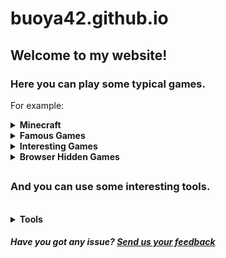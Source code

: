 # buoya42.github.io
## Welcome to my website!
### Here you can play some typical games.
For example:
</br>
<details>
<summary>
  <strong>Minecraft</strong>
</summary>
+ <a href="https://buoya42.github.io/minecraft/1.2.6/">1.2.6</a>
</br>
+ <a href="https://buoya42.github.io/minecraft/1.3/">1.3</a>
</br>
+ <a href="https://buoya42.github.io/minecraft/1.5.2/">1.5.2</a>
</br>
+ <a href="https://buoya42.github.io/minecraft/1.8%20all/">1.8 (singleplayer and multiplayer)</a>
</br>
+ <a href="https://buoya42.github.io/minecraft/1.8/">1.8 (multiplayer only)</a>
</br>
+ <a href="https://buoya42.github.io/minecraft/1.8%20international/">1.8 International (multiplayer only)</a>
</details>
<details>
<summary>
  <strong>Famous Games</strong>
</summary>
+ <a href="https://buoya42.github.io/famous-games/cookie-clicker">Cookie Clicker</a>
</br>
+ <a href="https://buoya42.github.io/famous-games/isaac">The binding of Isaac: Wrath of the lamb</a>
</br>
+ <a href="https://buoya42.github.io/famous-games/ovo">OvO</a>
</br>
+ <a href="https://buoya42.github.io/famous-games/pac-man">Pac-Man</a>
</br>
<details>
<summary>
  <strong>Papa's</strong>
</summary>
+ <a href="https://buoya42.github.io/famous-games/papas/bakeria">Bakeria</a>
</br>
+ <a href="https://buoya42.github.io/famous-games/papas/burgeria">Burgeria</a>
</br>
+ <a href="https://buoya42.github.io/famous-games/papas/chesseria">Cheeseria</a>
</br>
+ <a href="https://buoya42.github.io/famous-games/papas/cupcakeria">Cupcakeria</a>
</br>
+ <a href="https://buoya42.github.io/famous-games/papas/donuteria">Donuteria</a>
</br>
+ <a href="https://buoya42.github.io/famous-games/papas/frezzeria">Freezeria</a>
</br>
+ <a href="https://buoya42.github.io/famous-games/papas/hotdoggeria">Hot Doggeria</a>
</br>
+ <a href="https://buoya42.github.io/famous-games/papas/pastaria">Pastaria</a>
</br>
+ <a href="https://buoya42.github.io/famous-games/papas/scooperia">Scooperia</a>
</br>
+ <a href="https://buoya42.github.io/famous-games/papas/sushiria">Sushiria</a>
</br>
+ <a href="https://buoya42.github.io/famous-games/papas/tacomia">Tacomia</a>
</br>
+ <a href="https://buoya42.github.io/famous-games/papas/wingeria">Wingeria</a>
</details>
</details>
<details>
<summary>
  <strong>Interesting Games</strong>
</summary>
+ <a href="https://buoya42.github.io/interesting-games/fnaw">FNaW (Five Nights at Winston's)</a>
</br>
+ <a href="https://buoya42.github.io/interesting-games/incredibox">Incredibox</a>
</details>
<details>
<summary>
  <strong>Browser Hidden Games</strong>
</summary>
+ <a href="https://buoya42.github.io/browser-hidden-games/surf">Microsoft Edge - Surf/Ski</a>
</br>
+ <a href="https://buoya42.github.io/browser-hidden-games/t-rex">Google Chrome - T-Rex</a>
</details>

##     

### And you can use some interesting tools.
</br>
<details>
<summary>
  <strong>Tools</strong>
</summary>
+ <a href="https://buoya42.github.io/tools/webcam">Webcam</a>
</br>
+ <a href="https://buoya42.github.io/tools/screenshot">Screenshot</a>
</br>
+ <a href="https://buoya42.github.io/tools/music-player">Music player</a>
</details>

<h5>Have you got any issue? <a href="https://forms.gle/yKoSAmcGmJfGCedY6">Send us your feedback</a></h5>
  <!-- COMING SOON! -->
